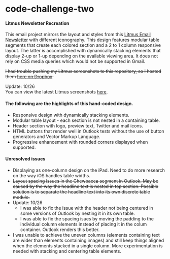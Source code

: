# code-challenge-two
#### Litmus Newsletter Recreation

This email project mirrors the layout and styles from this <a href="https://dribbble.com/shots/897840-December-Newsletter/attachments/97970" target="_blank">Litmus Email Newsletter</a> with different iconography. This design features modular table segments that create each colored section and a 2 to 1 column responsive layout. The latter is accomplished with dynamically stacking elements that display 2-up or 1-up depending on the available viewing area. It does not rely on CSS media queries which would not be supported in Gmail. 

<s>I had trouble pushing my Litmus screenshots to this repository, so I hosted them <a href="https://www.dropbox.com/sh/y2erihslguvq0j2/AACfKbOcHbU4RsvC5DtuyB-Ta?dl=0&s=so" target="_blank">here on Dropbox</a>.</s>

Update: 10/26</br>
You can view the latest Litmus screenshots <a href="https://github.com/Chuabacca/code-challenge-two/tree/master/litmus-screenshots" target="_blank">here</a>.

#### The following are the highlights of this hand-coded design.
<ul>
<li>Responsive design with dynamically stacking elements.</li>
<li>Modular table layout - each section is not nested in a containing table.</li>
<li>Header section with logo, preview text, Twitter and mail icons.</li>
<li>HTML buttons that render well in Outlook tests without the use of button generators and Vector Markup Language.</li>
<li>Progressive enhancement with rounded corners displayed when supported.</li>
</ul>

#### Unresolved issues
<ul>
<li>Displaying as one-column design on the iPad. Need to do more research on the way iOS handles table widths.</li>
<li><s>Layout spacing issues in the Chewbacca segment in Outlook. May be caused by the way the headline text is nested in top section. Possible solution is to separate the headline text into its own discrete table module.</s></li>
<li>Update: 10/26
  <ul>
    <li>I was able to fix the issue with the header not being centered in some versions of Outlook by nesting it in its own table.</li> 
    <li>I was able to fix the spacing isues by moving the padding to the individual column elements instead of placing it in the colum  container. Outlook renders this better.</li>
  </ul>
</li>
<li>I was unable to achieve the uneven columns (elements containing text are wider than elements containing images) and still keep things aligned when the elements stacked in a single column. More experimentation is needed with stacking and centering table elements.</li>
</ul>


